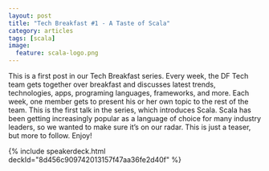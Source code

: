 ```yaml
---
layout: post
title: "Tech Breakfast #1 - A Taste of Scala"
category: articles
tags: [scala]
image:
  feature: scala-logo.png
---
```


This is a first post in our Tech Breakfast series. Every week, the DF Tech team gets together over breakfast and discusses latest trends, technologies, apps, programing languages, frameworks, and more. Each week, one member gets to present his or her own topic to the rest of the team. This is the first talk in the series, which introduces Scala. Scala has been getting increasingly popular as a language of choice for many industry leaders, so we wanted to make sure it’s on our radar. This is just a teaser, but more to follow. Enjoy!

{% include speakerdeck.html deckId="8d456c909742013157f47aa36fe2d40f" %}

